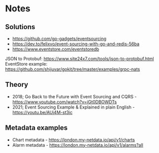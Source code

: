 # Notes

## Solutions

* https://github.com/go-gadgets/eventsourcing
* https://dev.to/felixvo/event-sourcing-with-go-and-redis-56ba
* https://www.eventstore.com/eventstoredb

JSON to Protobuf: https://www.site24x7.com/tools/json-to-protobuf.html
EventStore example: https://github.com/shijuvar/gokit/tree/master/examples/grpc-nats

## Theory

* 2018; Go Back to the Future with Event Sourcing and CQRS - https://www.youtube.com/watch?v=iGt0DBOWDTs
* 2021; Event Sourcing Example & Explained in plain English - https://youtu.be/AUj4M-st3ic

## Metadata examples

* Chart metadata - https://london.my-netdata.io/api/v1/charts
* Alarm metadata - https://london.my-netdata.io/api/v1/alarms?all
